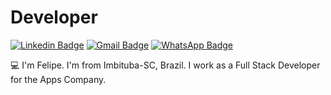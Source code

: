 # Developer
[![Linkedin Badge](https://img.shields.io/badge/-felipevieiraa-blue?style=flat-square&logo=Linkedin&logoColor=white&link=https://www.linkedin.com/in/felipe-vieira-da-silva-7a9146188/)](https://www.linkedin.com/in/felipe-vieira-da-silva-7a9146188/)  [![Gmail Badge](https://img.shields.io/badge/-felipezimba8228@gmail.com-c14438?style=flat-square&logo=Gmail&logoColor=white&link=mailto:felipezimba8228@gmail.com)](mailto:felipezimba8228@gmail.com) [![WhatsApp Badge](https://img.shields.io/badge/-WhatsApp-26B03D?style=flat-square&logo=WhatsApp&logoColor=white&link=https://api.whatsapp.com/send?phone=5548998090400)](https://api.whatsapp.com/send?phone=5548998090400)

:computer:  I'm Felipe. I'm from Imbituba-SC, Brazil. I work as a Full Stack Developer for the Apps Company.
